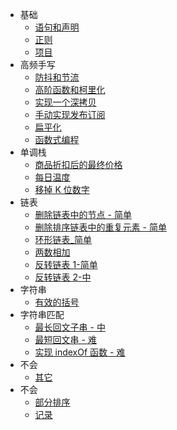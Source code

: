 - 基础
  - [语句和声明](docs/基础/语句和声明.md)
  - [正则](docs/基础/正则.md)
  - [项目](docs/基础/项目.md)
- 高频手写
  - [防抖和节流](docs/高频手写/防抖和节流.md)
  - [高阶函数和柯里化](docs/高频手写/高阶函数和柯里化.md)
  - [实现一个深拷贝](docs/高频手写/深拷贝.md)
  - [手动实现发布订阅](docs/高频手写/手动实现发布订阅.md)
  - [扁平化](docs/高频手写/扁平化.md)
  - [函数式编程](docs/高频手写/函数式编程.md)
- 单调栈
  - [商品折扣后的最终价格](docs/单调栈/finalPrices.1475.md)
  - [每日温度](docs/单调栈/dailyTemperatures.739.md)
  - [移掉 K 位数字](docs/单调栈/removeKdigits.md)
- 链表
  - [删除链表中的节点 - 简单](docs/链表/删除链表中的节点.md)
  - [删除排序链表中的重复元素 - 简单](docs/链表/删除排序链表中的重复元素.md)
  - [环形链表_简单](docs/链表/环形链表.md)
  - [两数相加](docs/链表/两数相加.md)
  - [反转链表 1-简单](docs/链表/反转链表1.md)
  - [反转链表 2-中](docs/链表/反转链表2.md)
- 字符串
  - [有效的括号](docs/字符串/有效的括号.md)
- 字符串匹配
  - [最长回文子串 - 中](docs/字符串匹配/最长回文子串.md)
  - [最短回文串 - 难](docs/字符串匹配/最短回文串.md)
  - [实现 indexOf 函数 - 难](docs/字符串匹配/实现indexOf.md)
- 不会
  - [其它](docs/其它/其它.md)
- 不会
  - [部分排序](docs/不会/sub-sort-lcci.md)
  - [记录](docs/不会/记录.md)
